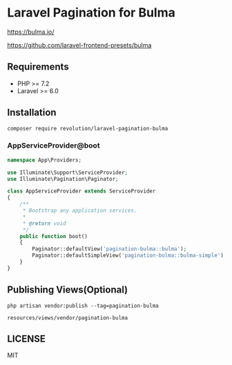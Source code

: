 # Laravel Pagination for Bulma

https://bulma.io/

https://github.com/laravel-frontend-presets/bulma

## Requirements
- PHP >= 7.2
- Laravel >= 6.0

## Installation

```
composer require revolution/laravel-pagination-bulma
```

### AppServiceProvider@boot

```php
namespace App\Providers;

use Illuminate\Support\ServiceProvider;
use Illuminate\Pagination\Paginator;

class AppServiceProvider extends ServiceProvider
{
    /**
     * Bootstrap any application services.
     *
     * @return void
     */
    public function boot()
    {
        Paginator::defaultView('pagination-bulma::bulma');
        Paginator::defaultSimpleView('pagination-bulma::bulma-simple');
    }
}
```

## Publishing Views(Optional)
```
php artisan vendor:publish --tag=pagination-bulma
```

`resources/views/vendor/pagination-bulma`

## LICENSE
MIT  
